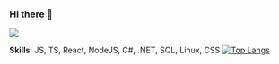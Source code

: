 ### Hi there 👋

![](https://komarev.com/ghpvc/?username=ncn-ends)

**Skills**: JS, TS, React, NodeJS, C#, .NET, SQL, Linux, CSS
[![Top Langs](https://github-readme-stats.vercel.app/api/top-langs/?username=ncn-ends&layout=compact)](https://github.com/ncn-ends/github-readme-stats)

<!--
**ncn-ends/ncn-ends** is a ✨ _special_ ✨ repository because its `README.md` (this file) appears on your GitHub profile.

Here are some ideas to get you started:

- 🔭 I’m currently working on ...
- 🌱 I’m currently learning ...
- 👯 I’m looking to collaborate on ...
- 🤔 I’m looking for help with ...
- 💬 Ask me about ...
- 📫 How to reach me: ...
- 😄 Pronouns: ...
- ⚡ Fun fact: ...
-->
